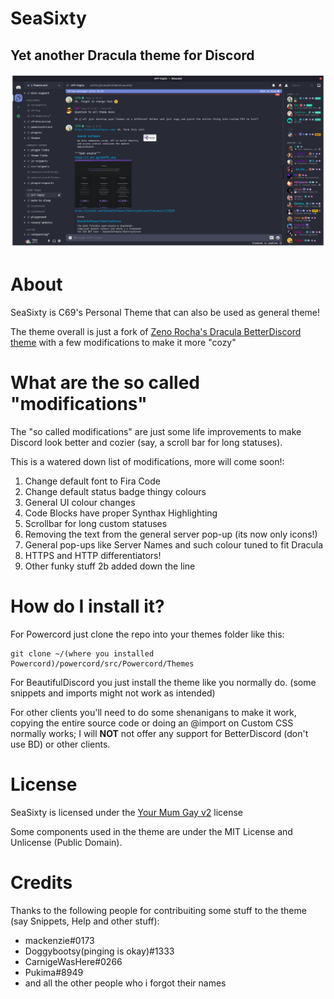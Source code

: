 # SeaSixty
## Yet another Dracula theme for Discord

![This is SeaSixty](/ast/FrontPage-v1.2.1.png)

# About
SeaSixty is C69's Personal Theme that can also be used as general theme!

The theme overall is just a fork of [Zeno Rocha's Dracula BetterDiscord theme](https://github.com/dracula/betterdiscord) with a few modifications to make it more "cozy"

# What are the so called "modifications"
The "so called modifications" are just some life improvements to make Discord look better and cozier (say, a scroll bar for long statuses).

This is a watered down list of modifications, more will come soon!:

1. Change default font to Fira Code
2. Change default status badge thingy colours
3. General UI colour changes
4. Code Blocks have proper Synthax Highlighting
5. Scrollbar for long custom statuses
6. Removing the text from the general server pop-up (its now only icons!)
7. General pop-ups like Server Names and such colour tuned to fit Dracula
8. HTTPS and HTTP differentiators!
8. Other funky stuff 2b added down the line

# How do I install it?

For Powercord just clone the repo into your themes folder like this:

```
git clone ~/(where you installed Powercord)/powercord/src/Powercord/Themes
```

For BeautifulDiscord you just install the theme like you normally do. (some snippets and imports might not work as intended)

For other clients you'll need to do some shenanigans to make it work, copying the entire source code or doing an @import on Custom CSS normally works; I will **NOT** not offer any support for BetterDiscord (don't use BD) or other clients.

# License
SeaSixty is licensed under the [Your Mum Gay v2](https://github.com/citizensixtynine/YMG-v2) license

Some components used in the theme are under the MIT License and Unlicense (Public Domain).

# Credits
Thanks to the following people for contribuiting some stuff to the theme (say Snippets, Help and other stuff):
- mackenzie#0173
- Doggybootsy(pinging is okay)#1333
- CarnigeWasHere#0266
- Pukima#8949
- and all the other people who i forgot their names
